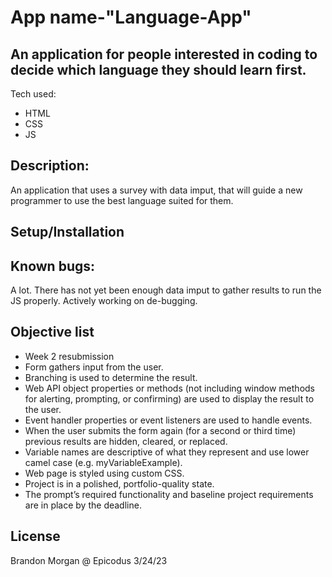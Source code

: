 # App name-"Language-App"

## An application for people interested in coding to decide which language they should learn first.

Tech used:

- HTML
- CSS
- JS

## Description:

An application that uses a survey with data imput, that will guide a new programmer to use the best language suited for them.

## Setup/Installation

## Known bugs:

A lot.
There has not yet been enough data imput to gather results to run the JS properly. Actively working on de-bugging.

## Objective list

- Week 2 resubmission
- Form gathers input from the user.
- Branching is used to determine the result.
- Web API object properties or methods (not including window methods for alerting, prompting, or confirming) are used to display the result to the user.
- Event handler properties or event listeners are used to handle events.
- When the user submits the form again (for a second or third time) previous results are hidden, cleared, or replaced.
- Variable names are descriptive of what they represent and use lower camel case (e.g. myVariableExample).
- Web page is styled using custom CSS.
- Project is in a polished, portfolio-quality state.
- The prompt’s required functionality and baseline project requirements are in place by the deadline.

## License

Brandon Morgan @ Epicodus
3/24/23
